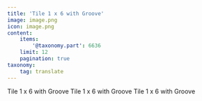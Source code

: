 ```yaml
---
title: 'Tile 1 x 6 with Groove'
image: image.png
icon: image.png
content:
    items:
        '@taxonomy.part': 6636
    limit: 12
    pagination: true
taxonomy:
    tag: translate
---
```


Tile 1 x 6 with Groove
Tile 1 x 6 with Groove
Tile 1 x 6 with Groove

